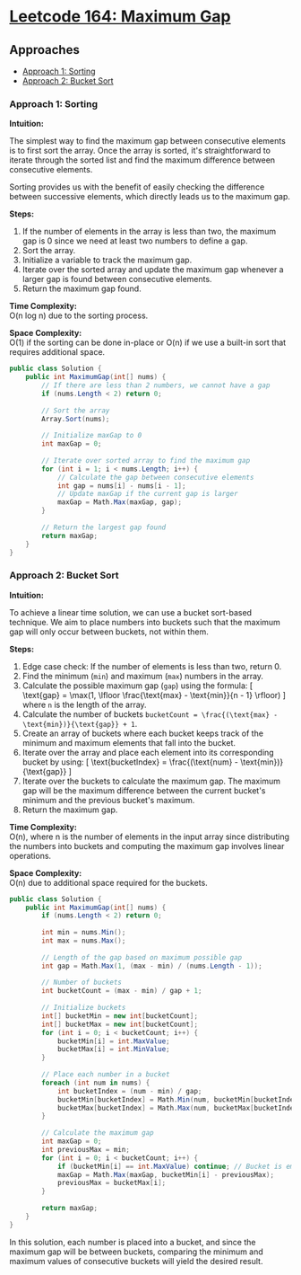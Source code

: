 # [Leetcode 164: Maximum Gap](https://leetcode.com/problems/maximum-gap/)

## Approaches
- [Approach 1: Sorting](#approach-1-sorting)
- [Approach 2: Bucket Sort](#approach-2-bucket-sort)

### Approach 1: Sorting

**Intuition:**

The simplest way to find the maximum gap between consecutive elements is to first sort the array. Once the array is sorted, it's straightforward to iterate through the sorted list and find the maximum difference between consecutive elements.

Sorting provides us with the benefit of easily checking the difference between successive elements, which directly leads us to the maximum gap.

**Steps:**

1. If the number of elements in the array is less than two, the maximum gap is 0 since we need at least two numbers to define a gap.
2. Sort the array.
3. Initialize a variable to track the maximum gap.
4. Iterate over the sorted array and update the maximum gap whenever a larger gap is found between consecutive elements.
5. Return the maximum gap found.

**Time Complexity:**  
O(n log n) due to the sorting process.

**Space Complexity:**  
O(1) if the sorting can be done in-place or O(n) if we use a built-in sort that requires additional space.

```csharp
public class Solution {
    public int MaximumGap(int[] nums) {
        // If there are less than 2 numbers, we cannot have a gap
        if (nums.Length < 2) return 0;
        
        // Sort the array
        Array.Sort(nums);
        
        // Initialize maxGap to 0
        int maxGap = 0;
        
        // Iterate over sorted array to find the maximum gap
        for (int i = 1; i < nums.Length; i++) {
            // Calculate the gap between consecutive elements
            int gap = nums[i] - nums[i - 1];
            // Update maxGap if the current gap is larger
            maxGap = Math.Max(maxGap, gap);
        }
        
        // Return the largest gap found
        return maxGap;
    }
}
```

### Approach 2: Bucket Sort

**Intuition:**

To achieve a linear time solution, we can use a bucket sort-based technique. We aim to place numbers into buckets such that the maximum gap will only occur between buckets, not within them.

**Steps:**

1. Edge case check: If the number of elements is less than two, return 0.
2. Find the minimum (`min`) and maximum (`max`) numbers in the array.
3. Calculate the possible maximum gap (`gap`) using the formula:
   \[
   \text{gap} = \max(1, \lfloor \frac{\text{max} - \text{min}}{n - 1} \rfloor)
   \]
   where `n` is the length of the array.
4. Calculate the number of buckets `bucketCount = \frac{(\text{max} - \text{min})}{\text{gap}} + 1`.
5. Create an array of buckets where each bucket keeps track of the minimum and maximum elements that fall into the bucket.
6. Iterate over the array and place each element into its corresponding bucket by using:
   \[
   \text{bucketIndex} = \frac{(\text{num} - \text{min})}{\text{gap}}
   \]
7. Iterate over the buckets to calculate the maximum gap. The maximum gap will be the maximum difference between the current bucket's minimum and the previous bucket's maximum.
8. Return the maximum gap.

**Time Complexity:**  
O(n), where n is the number of elements in the input array since distributing the numbers into buckets and computing the maximum gap involves linear operations.

**Space Complexity:**  
O(n) due to additional space required for the buckets.

```csharp
public class Solution {
    public int MaximumGap(int[] nums) {
        if (nums.Length < 2) return 0;
        
        int min = nums.Min();
        int max = nums.Max();
        
        // Length of the gap based on maximum possible gap
        int gap = Math.Max(1, (max - min) / (nums.Length - 1));
        
        // Number of buckets
        int bucketCount = (max - min) / gap + 1;
        
        // Initialize buckets
        int[] bucketMin = new int[bucketCount];
        int[] bucketMax = new int[bucketCount];
        for (int i = 0; i < bucketCount; i++) {
            bucketMin[i] = int.MaxValue;
            bucketMax[i] = int.MinValue;
        }
        
        // Place each number in a bucket
        foreach (int num in nums) {
            int bucketIndex = (num - min) / gap;
            bucketMin[bucketIndex] = Math.Min(num, bucketMin[bucketIndex]);
            bucketMax[bucketIndex] = Math.Max(num, bucketMax[bucketIndex]);
        }
        
        // Calculate the maximum gap
        int maxGap = 0;
        int previousMax = min;
        for (int i = 0; i < bucketCount; i++) {
            if (bucketMin[i] == int.MaxValue) continue; // Bucket is empty
            maxGap = Math.Max(maxGap, bucketMin[i] - previousMax);
            previousMax = bucketMax[i];
        }
        
        return maxGap;
    }
}
```

In this solution, each number is placed into a bucket, and since the maximum gap will be between buckets, comparing the minimum and maximum values of consecutive buckets will yield the desired result.


